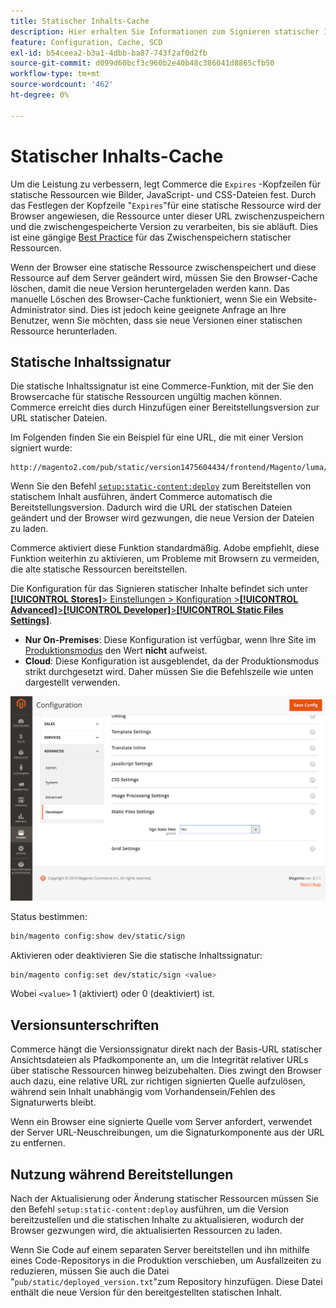 ```yaml
---
title: Statischer Inhalts-Cache
description: Hier erhalten Sie Informationen zum Signieren statischer Inhalte und zum Aktivieren oder Deaktivieren der Funktion.
feature: Configuration, Cache, SCD
exl-id: b54ceea2-b3a1-4dbb-ba87-743f2af0d2fb
source-git-commit: d099d60bcf3c960b2e40b48c386041d8865cfb50
workflow-type: tm+mt
source-wordcount: '462'
ht-degree: 0%

---
```


# Statischer Inhalts-Cache

Um die Leistung zu verbessern, legt Commerce die `Expires` -Kopfzeilen für statische Ressourcen wie Bilder, JavaScript- und CSS-Dateien fest.
Durch das Festlegen der Kopfzeile &quot;`Expires`&quot;für eine statische Ressource wird der Browser angewiesen, die Ressource unter dieser URL zwischenzuspeichern und die zwischengespeicherte Version zu verarbeiten, bis sie abläuft.
Dies ist eine gängige [Best Practice](https://developer.yahoo.com/performance/rules.html#expires=) für das Zwischenspeichern statischer Ressourcen.

Wenn der Browser eine statische Ressource zwischenspeichert und diese Ressource auf dem Server geändert wird, müssen Sie den Browser-Cache löschen, damit die neue Version heruntergeladen werden kann.
Das manuelle Löschen des Browser-Cache funktioniert, wenn Sie ein Website-Administrator sind. Dies ist jedoch keine geeignete Anfrage an Ihre Benutzer, wenn Sie möchten, dass sie neue Versionen einer statischen Ressource herunterladen.

## Statische Inhaltssignatur

Die statische Inhaltssignatur ist eine Commerce-Funktion, mit der Sie den Browsercache für statische Ressourcen ungültig machen können.
Commerce erreicht dies durch Hinzufügen einer Bereitstellungsversion zur URL statischer Dateien.

Im Folgenden finden Sie ein Beispiel für eine URL, die mit einer Version signiert wurde:

```terminal
http://magento2.com/pub/static/version1475604434/frontend/Magento/luma/en_US/images/logo.svg
```

Wenn Sie den Befehl [`setup:static-content:deploy`](../cli/static-view-file-deployment.md) zum Bereitstellen von statischem Inhalt ausführen, ändert Commerce automatisch die Bereitstellungsversion.
Dadurch wird die URL der statischen Dateien geändert und der Browser wird gezwungen, die neue Version der Dateien zu laden.

Commerce aktiviert diese Funktion standardmäßig. Adobe empfiehlt, diese Funktion weiterhin zu aktivieren, um Probleme mit Browsern zu vermeiden, die alte statische Ressourcen bereitstellen.

Die Konfiguration für das Signieren statischer Inhalte befindet sich unter [**[!UICONTROL Stores]**> Einstellungen > Konfiguration >**[!UICONTROL Advanced]**>**[!UICONTROL Developer]**>**[!UICONTROL Static Files Settings]**](https://docs.magento.com/user-guide/system/static-file-signature.html).

- **Nur On-Premises**: Diese Konfiguration ist verfügbar, wenn Ihre Site im [Produktionsmodus](https://experienceleague.adobe.com/docs/commerce-operations/configuration-guide/setup/application-modes.html#production-mode) den Wert **nicht** aufweist.
- **Cloud**: Diese Konfiguration ist ausgeblendet, da der Produktionsmodus strikt durchgesetzt wird. Daher müssen Sie die Befehlszeile wie unten dargestellt verwenden.

![Einstellungen für statische Dateien](../../assets/configuration/static-files-settings.png)

Status bestimmen:

```bash
bin/magento config:show dev/static/sign
```

Aktivieren oder deaktivieren Sie die statische Inhaltssignatur:

```bash
bin/magento config:set dev/static/sign <value>
```

Wobei `<value>` 1 (aktiviert) oder 0 (deaktiviert) ist.

## Versionsunterschriften

Commerce hängt die Versionssignatur direkt nach der Basis-URL statischer Ansichtsdateien als Pfadkomponente an, um die Integrität relativer URLs über statische Ressourcen hinweg beizubehalten.
Dies zwingt den Browser auch dazu, eine relative URL zur richtigen signierten Quelle aufzulösen, während sein Inhalt unabhängig vom Vorhandensein/Fehlen des Signaturwerts bleibt.

Wenn ein Browser eine signierte Quelle vom Server anfordert, verwendet der Server URL-Neuschreibungen, um die Signaturkomponente aus der URL zu entfernen.

## Nutzung während Bereitstellungen

Nach der Aktualisierung oder Änderung statischer Ressourcen müssen Sie den Befehl `setup:static-content:deploy` ausführen, um die Version bereitzustellen und die statischen Inhalte zu aktualisieren, wodurch der Browser gezwungen wird, die aktualisierten Ressourcen zu laden.

Wenn Sie Code auf einem separaten Server bereitstellen und ihn mithilfe eines Code-Repositorys in die Produktion verschieben, um Ausfallzeiten zu reduzieren, müssen Sie auch die Datei &quot;`pub/static/deployed_version.txt`&quot;zum Repository hinzufügen.
Diese Datei enthält die neue Version für den bereitgestellten statischen Inhalt.
